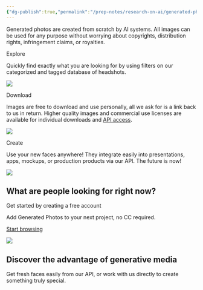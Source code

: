 ```yaml
---
{"dg-publish":true,"permalink":"/prep-notes/research-on-ai/generated-photos-unique-worry-free-model-photos/","dgHomeLink":true,"dgPassFrontmatter":false}
---
```


Generated photos are created from scratch by AI systems. All images can be used for any purpose without worrying about copyrights, distribution rights, infringement claims, or royalties.

Explore

Quickly find exactly what you are looking for by using filters on our categorized and tagged database of headshots.

![](https://static.generated.photos/vue-static/home/explore.png)

Download

Images are free to download and use personally, all we ask for is a link back to us in return. Higher quality images and commercial use licenses are available for individual downloads and [API access](https://generated.photos/api).

![](https://static.generated.photos/vue-static/home/download.png)

Create

Use your new faces anywhere! They integrate easily into presentations, apps, mockups, or production products via our API. The future is now!

![](https://static.generated.photos/vue-static/home/create.png)

## What are people looking for right now?

Get started by creating a free account

Add Generated Photos to your next project, no CC required.

[Start browsing](https://generated.photos/faces)

![](https://static.generated.photos/vue-static/home/screen.png)

## Discover the advantage of generative media

Get fresh faces easily from our API, or work with us directly to create something truly special.



